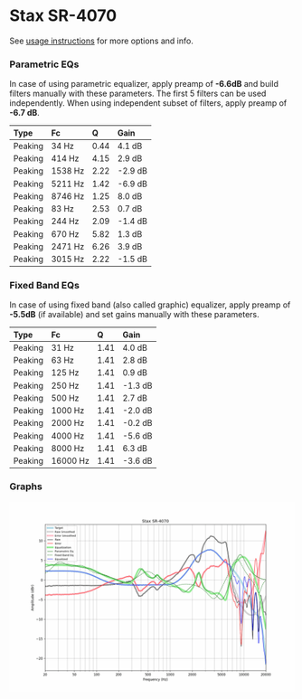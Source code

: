 # Stax SR-4070
See [usage instructions](https://github.com/jaakkopasanen/AutoEq#usage) for more options and info.

### Parametric EQs
In case of using parametric equalizer, apply preamp of **-6.6dB** and build filters manually
with these parameters. The first 5 filters can be used independently.
When using independent subset of filters, apply preamp of **-6.7 dB**.

| Type    | Fc      |    Q | Gain    |
|:--------|:--------|:-----|:--------|
| Peaking | 34 Hz   | 0.44 | 4.1 dB  |
| Peaking | 414 Hz  | 4.15 | 2.9 dB  |
| Peaking | 1538 Hz | 2.22 | -2.9 dB |
| Peaking | 5211 Hz | 1.42 | -6.9 dB |
| Peaking | 8746 Hz | 1.25 | 8.0 dB  |
| Peaking | 83 Hz   | 2.53 | 0.7 dB  |
| Peaking | 244 Hz  | 2.09 | -1.4 dB |
| Peaking | 670 Hz  | 5.82 | 1.3 dB  |
| Peaking | 2471 Hz | 6.26 | 3.9 dB  |
| Peaking | 3015 Hz | 2.22 | -1.5 dB |

### Fixed Band EQs
In case of using fixed band (also called graphic) equalizer, apply preamp of **-5.5dB**
(if available) and set gains manually with these parameters.

| Type    | Fc       |    Q | Gain    |
|:--------|:---------|:-----|:--------|
| Peaking | 31 Hz    | 1.41 | 4.0 dB  |
| Peaking | 63 Hz    | 1.41 | 2.8 dB  |
| Peaking | 125 Hz   | 1.41 | 0.9 dB  |
| Peaking | 250 Hz   | 1.41 | -1.3 dB |
| Peaking | 500 Hz   | 1.41 | 2.7 dB  |
| Peaking | 1000 Hz  | 1.41 | -2.0 dB |
| Peaking | 2000 Hz  | 1.41 | -0.2 dB |
| Peaking | 4000 Hz  | 1.41 | -5.6 dB |
| Peaking | 8000 Hz  | 1.41 | 6.3 dB  |
| Peaking | 16000 Hz | 1.41 | -3.6 dB |

### Graphs
![](./Stax%20SR-4070.png)